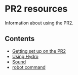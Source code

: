 # PR2 resources
Information about using the PR2.

## Contents
- [Getting set up on the PR2](https://github.com/hcrlab/wiki/blob/master/development_environment_setup/pr2.md)
- [Using Hydro](https://github.com/hcrlab/wiki/blob/master/pr2/pr2_hydro.md)
- [Sound](https://github.com/hcrlab/wiki/blob/master/pr2/sound.md)
- [robot command](https://github.com/hcrlab/wiki/tree/master/pr2)
